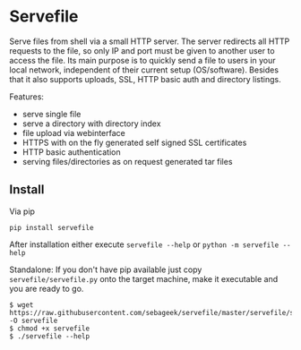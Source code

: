 Servefile
=========

Serve files from shell via a small HTTP server. The server redirects all HTTP
requests to the file, so only IP and port must be given to another user to
access the file. Its main purpose is to quickly send a file to users in your
local network, independent of their current setup (OS/software). Besides that
it also supports uploads, SSL, HTTP basic auth and directory listings.

Features:
 * serve single file
 * serve a directory with directory index
 * file upload via webinterface
 * HTTPS with on the fly generated self signed SSL certificates
 * HTTP basic authentication
 * serving files/directories as on request generated tar files

Install
-------

Via pip
```shell
pip install servefile
```
After installation either execute `servefile --help` or `python -m servefile --help`

Standalone:
If you don't have pip available just copy `servefile/servefile.py` onto the target machine, make it executable and you are ready to go.
```shell
$ wget https://raw.githubusercontent.com/sebageek/servefile/master/servefile/servefile.py -O servefile
$ chmod +x servefile
$ ./servefile --help
```
